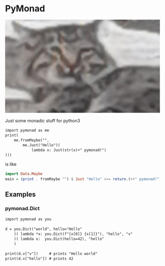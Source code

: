 # PyMonad

![THIS IS A REAL CAT!!! zOMG!!1](./cat.jpg "Chilled down cat")

Just some monadic stuff for python3

```python3
import pymonad as me
print(
	me.fromMaybe("",
		me.Just("Hello")(
			lambda x: Just(str(x)+" pymonad!")
)))
```

is like

```haskell
import Data.Maybe
main = (print . fromMaybe "") $ Just "Hello" >>= return.(++" pymonad!")`
```

## Examples

### pymonad.Dict

```python3
import pymonad as you 

d = you.Dict("world", hello="Hello"
	)( lambda *x: you.Dict(f"{x[0]} {x[1]}"), "hello", "v"
	)( lambda x:  you.Dict(hello=42), "hello"
	)

print(d.v["v"])     # prints "Hello world"
print(d.v["hello"]) # prints 42
```
